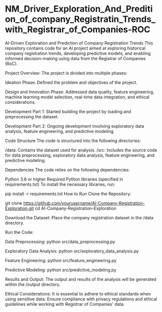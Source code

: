 # NM_Driver_Exploration_And_Predition_of_company_Registratin_Trends_with_Registrar_of_Companies-ROC
AI-Driven Exploration and Prediction of Company Registration Trends
This repository contains code for an AI project aimed at exploring historical company registration trends,
developing predictive models, and enabling informed decision-making using data from the Registrar of Companies (RoC).

Project Overview:
The project is divided into multiple phases:

Ideation Phase: Defined the problem and objectives of the project.

Design and Innovation Phase: Addressed data quality, feature engineering, machine learning model selection, real-time data integration, and ethical considerations.

Development Part 1: Started building the project by loading and preprocessing the dataset.

Development Part 2: Ongoing development involving exploratory data analysis, feature engineering, and predictive modeling.

Code Structure
The code is structured into the following directories:

/data: Contains the dataset used for analysis.
/src: Includes the source code for data preprocessing, exploratory data analysis, feature engineering, and predictive modeling.

Dependencies
The code relies on the following dependencies:

Python 3.6 or higher
Required Python libraries (specified in requirements.txt)
To install the necessary libraries, run:

pip install -r requirements.txt
How to Run
Clone the Repository:

git clone https://github.com/yourusername/AI-Company-Registration-Exploration.git
cd AI-Company-Registration-Exploration

Download the Dataset:
Place the company registration dataset in the /data directory.

Run the Code:

Data Preprocessing:
python src/data_preprocessing.py

Exploratory Data Analysis:
python src/exploratory_data_analysis.py

Feature Engineering:
python src/feature_engineering.py

Predictive Modeling:
python src/predictive_modeling.py

Results and Output:
The output and results of the analysis will be generated within the /output directory.

Ethical Considerations:
It is essential to adhere to ethical standards when using sensitive data. Ensure compliance with privacy regulations and ethical guidelines while working with Registrar of Companies' data.
